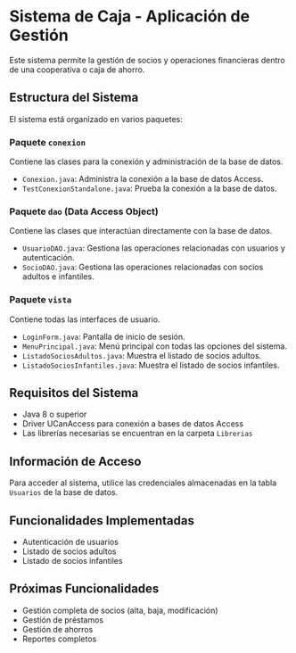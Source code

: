 # Sistema de Caja - Aplicación de Gestión

Este sistema permite la gestión de socios y operaciones financieras dentro de una cooperativa o caja de ahorro.

## Estructura del Sistema

El sistema está organizado en varios paquetes:

### Paquete `conexion`
Contiene las clases para la conexión y administración de la base de datos.
- `Conexion.java`: Administra la conexión a la base de datos Access.
- `TestConexionStandalone.java`: Prueba la conexión a la base de datos.

### Paquete `dao` (Data Access Object)
Contiene las clases que interactúan directamente con la base de datos.
- `UsuarioDAO.java`: Gestiona las operaciones relacionadas con usuarios y autenticación.
- `SocioDAO.java`: Gestiona las operaciones relacionadas con socios adultos e infantiles.

### Paquete `vista`
Contiene todas las interfaces de usuario.
- `LoginForm.java`: Pantalla de inicio de sesión.
- `MenuPrincipal.java`: Menú principal con todas las opciones del sistema.
- `ListadoSociosAdultos.java`: Muestra el listado de socios adultos.
- `ListadoSociosInfantiles.java`: Muestra el listado de socios infantiles.

## Requisitos del Sistema

- Java 8 o superior
- Driver UCanAccess para conexión a bases de datos Access
- Las librerías necesarias se encuentran en la carpeta `Librerias`


## Información de Acceso

Para acceder al sistema, utilice las credenciales almacenadas en la tabla `Usuarios` de la base de datos.

## Funcionalidades Implementadas

- Autenticación de usuarios
- Listado de socios adultos
- Listado de socios infantiles

## Próximas Funcionalidades

- Gestión completa de socios (alta, baja, modificación)
- Gestión de préstamos
- Gestión de ahorros
- Reportes completos
